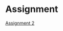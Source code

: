 # Assignment

[Assignment 2](https://github.com/jipswartjes/Assignment/blob/master/assignment2%20(1)%20(1).ipynb)
